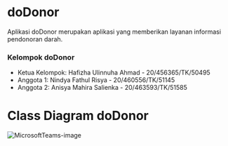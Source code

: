 # doDonor
Aplikasi doDonor merupakan aplikasi yang memberikan layanan informasi pendonoran darah.

### Kelompok doDonor
- Ketua Kelompok: Hafizha Ulinnuha Ahmad - 20/456365/TK/50495
- Anggota 1: Nindya Fathul Risya - 20/460556/TK/51145
- Anggota 2: Anisya Mahira Salienka - 20/463593/TK/51585

# Class Diagram doDonor
![MicrosoftTeams-image](https://user-images.githubusercontent.com/80944898/189832364-751c9ddf-658b-4945-b71b-8db45c3ca1cd.png)


